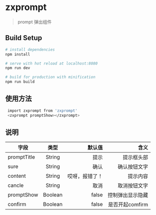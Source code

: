 # zxprompt

> prompt 弹出组件

## Build Setup

``` bash
# install dependencies
npm install

# serve with hot reload at localhost:8080
npm run dev

# build for production with minification
npm run build
```
## 使用方法
``` bash
 import zxprompt from 'zxprompt'
 <zxprompt promptShow></zxprompt>
```

## 说明

字段|类型|默认值|含义
---|:--:|---:|---:
promptTitle|String|提示|提示框头部
sure|String|确认|确认按钮文字
content|String|哎呀，报错了！|提示内容
cancle|String|取消|取消按钮文字
promptShow|Boolean|false|控制弹出显示隐藏
confirm|Boolean|false|是否开起comfirm